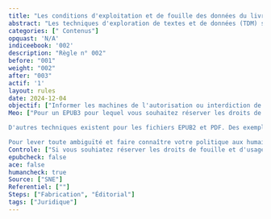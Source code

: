 ```yaml
---
title: "Les conditions d'exploitation et de fouille des données du livre sont indiquées" 
abstract: "Les techniques d'exploration de textes et de données (TDM) sont  utilisées par des entités privées et publiques pour analyser de grandes quantités de données, y compris des contenus protégés par le droit d'auteur comme les livres numériques. L'utilisation de ces techniques peut être soumise à différentes conditions juridiques, et leur exploitation en masse nécessite de pouvoir identifier rapidement les oeuvres pour lesquelles les techniques de TDM ne sont pas autorisées par les ayants droits."
categories: [" Contenus"]
opquast: 'N/A'
indiceebook: '002'
description: "Règle n° 002"
before: "001"
weight: "002"
after: "003"
actif: '1'
layout: rules
date: 2024-12-04
objectif: ["Informer les machines de l'autorisation ou interdiction de l'exploitation des données du livre par des techniques de TDM"]
Meo: ["Pour un EPUB3 pour lequel vous souhaitez réserver les droits de TDM, ajouter au fichier OPF la métadonnée `<meta property=&#34;tdm:reservation&#34;>1</meta>`. Si vous disposez d'une licence qui peut-être consultée, vous pouvez en donner l'adresse avec la métadonnée `<meta property=&#34;tdm:policy&#34;>https://provider.com/policies/policy.json</meta>`. 

D'autres techniques existent pour les fichiers EPUB2 et PDF. Des exemples de mise en oeuvre sont disponibles sur la recommandation [TDM Reservation Protocol (TDMRep), en anglais](https://www.w3.org/community/reports/tdmrep/CG-FINAL-tdmrep-20240510/)

Pour lever toute ambiguïté et faire connaître votre politique aux humains autant qu'aux machines, il est conseillé d'ajouter une mention écrite de votre politique en matière de TDM à la page de copyright"]
Controle: ["Si vous souhiatez réserver les droits de fouille et d'usage des données du livre numérique, vérifiez la présence de la `<meta property=&#34;tdm:reservation&#34;>1</meta>` ainsi que la mention sur la page de copyright."]
epubcheck: false
ace: false
humancheck: true
Source: ["SNE"]
Referentiel: [""]
Steps: ["Fabrication", "Éditorial"]
tags: ["Juridique"]
---
```

